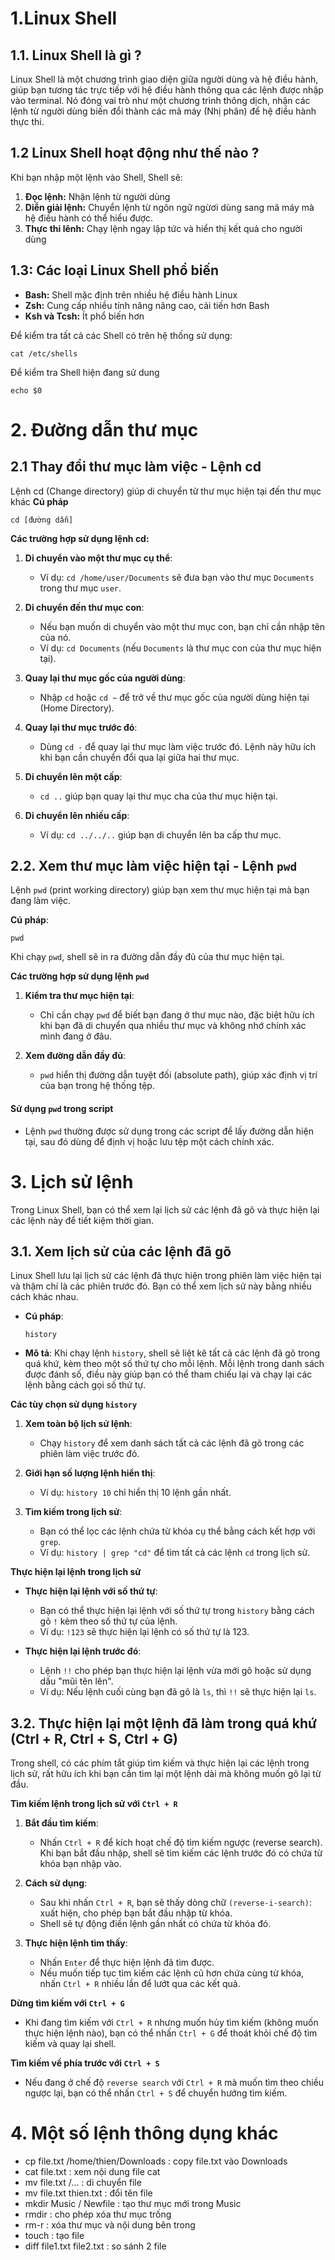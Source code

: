 # 1.Linux Shell
## 1.1. Linux Shell là gì ?
Linux Shell là một chương trình giao diện giữa người dùng và hệ điều hành, giúp bạn tương tác trực tiếp với hệ điều hành thông qua các lệnh được nhập vào terminal. Nó đóng vai trò như một chương trình thông dịch, nhận các lệnh từ người dùng biến đổi thành các mã máy (Nhị phân) để hệ điều hành thực thi.

## 1.2 Linux Shell hoạt động như thế nào ?
Khi bạn nhập một lệnh vào Shell, Shell sẽ:
  1. **Đọc lệnh:** Nhận lệnh từ người dùng
  2. **Diễn giải lệnh:** Chuyển lệnh từ ngôn ngữ ngừơi dùng sang mã máy mà hệ điều hành có thể hiểu được.
  3. **Thực thi lênh:** Chạy lệnh ngay lập tức và hiển thị kết quả cho người dùng

## 1.3: Các loại Linux Shell phổ biến 
- **Bash:** Shell mặc định trên nhiều hệ điều hành Linux
- **Zsh:** Cung cấp nhiều tính năng nâng cao, cải tiến hơn Bash
- **Ksh và Tcsh:** Ít phổ biến hơn

Để kiểm tra tất cả các Shell có trên hệ thống sử dụng:
```
cat /etc/shells
```
Để kiểm tra Shell hiện đang sử dung
```
echo $0
```
# 2. Đường dẫn thư mục
## 2.1 Thay đổi thư mục làm việc - Lệnh cd
Lệnh cd (Change directory) giúp di chuyển từ thư mục hiện tại đến thư mục khác 
**Cú pháp**
```
cd [đường dẫn]
```

**Các trường hợp sử dụng lệnh cd:**
1. **Di chuyển vào một thư mục cụ thể**:
   - Ví dụ: `cd /home/user/Documents` sẽ đưa bạn vào thư mục `Documents` trong thư mục `user`.

2. **Di chuyển đến thư mục con**:
   - Nếu bạn muốn di chuyển vào một thư mục con, bạn chỉ cần nhập tên của nó.
   - Ví dụ: `cd Documents` (nếu `Documents` là thư mục con của thư mục hiện tại).

3. **Quay lại thư mục gốc của người dùng**:
   - Nhập `cd` hoặc `cd ~` để trở về thư mục gốc của người dùng hiện tại (Home Directory).

4. **Quay lại thư mục trước đó**:
   - Dùng `cd -` để quay lại thư mục làm việc trước đó. Lệnh này hữu ích khi bạn cần chuyển đổi qua lại giữa hai thư mục.

5. **Di chuyển lên một cấp**:
   - `cd ..` giúp bạn quay lại thư mục cha của thư mục hiện tại.

6. **Di chuyển lên nhiều cấp**:
   - Ví dụ: `cd ../../..` giúp bạn di chuyển lên ba cấp thư mục.
     
## 2.2. **Xem thư mục làm việc hiện tại - Lệnh `pwd`**

Lệnh `pwd` (print working directory) giúp bạn xem thư mục hiện tại mà bạn đang làm việc.

**Cú pháp**:
```
pwd
```

Khi chạy `pwd`, shell sẽ in ra đường dẫn đầy đủ của thư mục hiện tại.

**Các trường hợp sử dụng lệnh `pwd`**
1. **Kiểm tra thư mục hiện tại**:
   - Chỉ cần chạy `pwd` để biết bạn đang ở thư mục nào, đặc biệt hữu ích khi bạn đã di chuyển qua nhiều thư mục và không nhớ chính xác mình đang ở đâu.

2. **Xem đường dẫn đầy đủ**:
   - `pwd` hiển thị đường dẫn tuyệt đối (absolute path), giúp xác định vị trí của bạn trong hệ thống tệp.

#### Sử dụng `pwd` trong script
- Lệnh `pwd` thường được sử dụng trong các script để lấy đường dẫn hiện tại, sau đó dùng để định vị hoặc lưu tệp một cách chính xác.

# 3. Lịch sử lệnh
Trong Linux Shell, bạn có thể xem lại lịch sử các lệnh đã gõ và thực hiện lại các lệnh này để tiết kiệm thời gian.

## 3.1. **Xem lịch sử của các lệnh đã gõ**
Linux Shell lưu lại lịch sử các lệnh đã thực hiện trong phiên làm việc hiện tại và thậm chí là các phiên trước đó. Bạn có thể xem lịch sử này bằng nhiều cách khác nhau.
- **Cú pháp**:
  ```
  history
  ```
- **Mô tả**: Khi chạy lệnh `history`, shell sẽ liệt kê tất cả các lệnh đã gõ trong quá khứ, kèm theo một số thứ tự cho mỗi lệnh. Mỗi lệnh trong danh sách được đánh số, điều này giúp bạn có thể tham chiếu lại và chạy lại các lệnh bằng cách gọi số thứ tự.
  
**Các tùy chọn sử dụng `history`**
1. **Xem toàn bộ lịch sử lệnh**:
   - Chạy `history` để xem danh sách tất cả các lệnh đã gõ trong các phiên làm việc trước đó.

2. **Giới hạn số lượng lệnh hiển thị**:
   - Ví dụ: `history 10` chỉ hiển thị 10 lệnh gần nhất.

3. **Tìm kiếm trong lịch sử**:
   - Bạn có thể lọc các lệnh chứa từ khóa cụ thể bằng cách kết hợp với `grep`.
   - Ví dụ: `history | grep "cd"` để tìm tất cả các lệnh `cd` trong lịch sử.

**Thực hiện lại lệnh trong lịch sử**
- **Thực hiện lại lệnh với số thứ tự**:
  - Bạn có thể thực hiện lại lệnh với số thứ tự trong `history` bằng cách gõ `!` kèm theo số thứ tự của lệnh.
  - Ví dụ: `!123` sẽ thực hiện lại lệnh có số thứ tự là 123.

- **Thực hiện lại lệnh trước đó**:
  - Lệnh `!!` cho phép bạn thực hiện lại lệnh vừa mới gõ hoặc sử dụng dấu "mũi tên lên".
  - Ví dụ: Nếu lệnh cuối cùng bạn đã gõ là `ls`, thì `!!` sẽ thực hiện lại `ls`.
  
## 3.2. **Thực hiện lại một lệnh đã làm trong quá khứ (Ctrl + R, Ctrl + S, Ctrl + G)**

Trong shell, có các phím tắt giúp tìm kiếm và thực hiện lại các lệnh trong lịch sử, rất hữu ích khi bạn cần tìm lại một lệnh dài mà không muốn gõ lại từ đầu.

**Tìm kiếm lệnh trong lịch sử với `Ctrl + R`**
1. **Bắt đầu tìm kiếm**:
   - Nhấn `Ctrl + R` để kích hoạt chế độ tìm kiếm ngược (reverse search). Khi bạn bắt đầu nhập, shell sẽ tìm kiếm các lệnh trước đó có chứa từ khóa bạn nhập vào.
   
2. **Cách sử dụng**:
   - Sau khi nhấn `Ctrl + R`, bạn sẽ thấy dòng chữ `(reverse-i-search)`: xuất hiện, cho phép bạn bắt đầu nhập từ khóa.
   - Shell sẽ tự động điền lệnh gần nhất có chứa từ khóa đó.
   
3. **Thực hiện lệnh tìm thấy**:
   - Nhấn `Enter` để thực hiện lệnh đã tìm được.
   - Nếu muốn tiếp tục tìm kiếm các lệnh cũ hơn chứa cùng từ khóa, nhấn `Ctrl + R` nhiều lần để lướt qua các kết quả.

**Dừng tìm kiếm với `Ctrl + G`**
- Khi đang tìm kiếm với `Ctrl + R` nhưng muốn hủy tìm kiếm (không muốn thực hiện lệnh nào), bạn có thể nhấn `Ctrl + G` để thoát khỏi chế độ tìm kiếm và quay lại shell.

**Tìm kiếm về phía trước với `Ctrl + S`**
- Nếu đang ở chế độ `reverse search` với `Ctrl + R` mà muốn tìm theo chiều ngược lại, bạn có thể nhấn `Ctrl + S` để chuyển hướng tìm kiếm.

# 4. Một số lệnh thông dụng khác
- cp file.txt /home/thien/Downloads : copy file.txt vào Downloads
- cat file.txt :  xem nội dung file cat
- mv file.txt /... : di chuyển file
- mv file.txt thien.txt : đổi tên file
- mkdir Music / Newfile : tạo thư mục mới trong Music
- rmdir : cho phép xóa thư mục trống
- rm-r : xóa thư mục và nội dung bên trong
- touch : tạo file
- diff file1.txt file2.txt : so sánh 2 file
